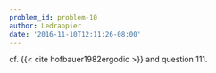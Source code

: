 ```yaml
---
problem_id: problem-10
author: Ledrappier
date: '2016-11-10T12:11:26-08:00'
---
```

cf. {{< cite hofbauer1982ergodic >}} and question 111.

